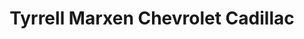---
title: "Tyrrell Marxen Chevrolet Cadillac"
url: /flagstaff/tyrrell-marxen-chevrolet-cadillac/
shop: Autohaus
---
